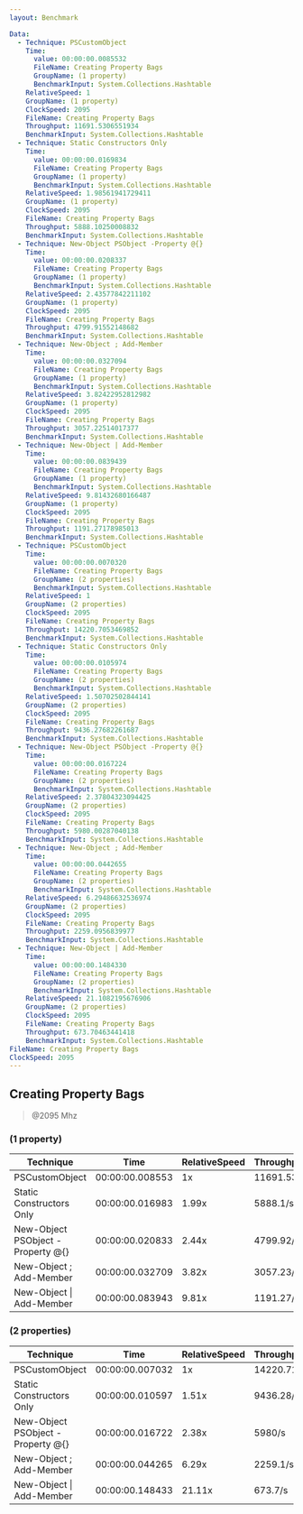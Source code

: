 ```yaml
---
layout: Benchmark

Data: 
  - Technique: PSCustomObject
    Time: 
      value: 00:00:00.0085532
      FileName: Creating Property Bags
      GroupName: (1 property)
      BenchmarkInput: System.Collections.Hashtable
    RelativeSpeed: 1
    GroupName: (1 property)
    ClockSpeed: 2095
    FileName: Creating Property Bags
    Throughput: 11691.5306551934
    BenchmarkInput: System.Collections.Hashtable
  - Technique: Static Constructors Only
    Time: 
      value: 00:00:00.0169834
      FileName: Creating Property Bags
      GroupName: (1 property)
      BenchmarkInput: System.Collections.Hashtable
    RelativeSpeed: 1.98561941729411
    GroupName: (1 property)
    ClockSpeed: 2095
    FileName: Creating Property Bags
    Throughput: 5888.10250008832
    BenchmarkInput: System.Collections.Hashtable
  - Technique: New-Object PSObject -Property @{}
    Time: 
      value: 00:00:00.0208337
      FileName: Creating Property Bags
      GroupName: (1 property)
      BenchmarkInput: System.Collections.Hashtable
    RelativeSpeed: 2.43577842211102
    GroupName: (1 property)
    ClockSpeed: 2095
    FileName: Creating Property Bags
    Throughput: 4799.91552148682
    BenchmarkInput: System.Collections.Hashtable
  - Technique: New-Object ; Add-Member
    Time: 
      value: 00:00:00.0327094
      FileName: Creating Property Bags
      GroupName: (1 property)
      BenchmarkInput: System.Collections.Hashtable
    RelativeSpeed: 3.82422952812982
    GroupName: (1 property)
    ClockSpeed: 2095
    FileName: Creating Property Bags
    Throughput: 3057.22514017377
    BenchmarkInput: System.Collections.Hashtable
  - Technique: New-Object | Add-Member
    Time: 
      value: 00:00:00.0839439
      FileName: Creating Property Bags
      GroupName: (1 property)
      BenchmarkInput: System.Collections.Hashtable
    RelativeSpeed: 9.81432680166487
    GroupName: (1 property)
    ClockSpeed: 2095
    FileName: Creating Property Bags
    Throughput: 1191.27178985013
    BenchmarkInput: System.Collections.Hashtable
  - Technique: PSCustomObject
    Time: 
      value: 00:00:00.0070320
      FileName: Creating Property Bags
      GroupName: (2 properties)
      BenchmarkInput: System.Collections.Hashtable
    RelativeSpeed: 1
    GroupName: (2 properties)
    ClockSpeed: 2095
    FileName: Creating Property Bags
    Throughput: 14220.7053469852
    BenchmarkInput: System.Collections.Hashtable
  - Technique: Static Constructors Only
    Time: 
      value: 00:00:00.0105974
      FileName: Creating Property Bags
      GroupName: (2 properties)
      BenchmarkInput: System.Collections.Hashtable
    RelativeSpeed: 1.50702502844141
    GroupName: (2 properties)
    ClockSpeed: 2095
    FileName: Creating Property Bags
    Throughput: 9436.27682261687
    BenchmarkInput: System.Collections.Hashtable
  - Technique: New-Object PSObject -Property @{}
    Time: 
      value: 00:00:00.0167224
      FileName: Creating Property Bags
      GroupName: (2 properties)
      BenchmarkInput: System.Collections.Hashtable
    RelativeSpeed: 2.37804323094425
    GroupName: (2 properties)
    ClockSpeed: 2095
    FileName: Creating Property Bags
    Throughput: 5980.00287040138
    BenchmarkInput: System.Collections.Hashtable
  - Technique: New-Object ; Add-Member
    Time: 
      value: 00:00:00.0442655
      FileName: Creating Property Bags
      GroupName: (2 properties)
      BenchmarkInput: System.Collections.Hashtable
    RelativeSpeed: 6.29486632536974
    GroupName: (2 properties)
    ClockSpeed: 2095
    FileName: Creating Property Bags
    Throughput: 2259.0956839977
    BenchmarkInput: System.Collections.Hashtable
  - Technique: New-Object | Add-Member
    Time: 
      value: 00:00:00.1484330
      FileName: Creating Property Bags
      GroupName: (2 properties)
      BenchmarkInput: System.Collections.Hashtable
    RelativeSpeed: 21.1082195676906
    GroupName: (2 properties)
    ClockSpeed: 2095
    FileName: Creating Property Bags
    Throughput: 673.70463441418
    BenchmarkInput: System.Collections.Hashtable
FileName: Creating Property Bags
ClockSpeed: 2095
---
```

Creating Property Bags
----------------------
> @2095 Mhz


### (1 property)


|Technique                        |Time           |RelativeSpeed|Throughput|
|---------------------------------|---------------|-------------|----------|
|PSCustomObject                   |00:00:00.008553|1x           |11691.53/s|
|Static Constructors Only         |00:00:00.016983|1.99x        |5888.1/s  |
|New-Object PSObject -Property @{}|00:00:00.020833|2.44x        |4799.92/s |
|New-Object ; Add-Member          |00:00:00.032709|3.82x        |3057.23/s |
|New-Object \| Add-Member         |00:00:00.083943|9.81x        |1191.27/s |


### (2 properties)


|Technique                        |Time           |RelativeSpeed|Throughput|
|---------------------------------|---------------|-------------|----------|
|PSCustomObject                   |00:00:00.007032|1x           |14220.71/s|
|Static Constructors Only         |00:00:00.010597|1.51x        |9436.28/s |
|New-Object PSObject -Property @{}|00:00:00.016722|2.38x        |5980/s    |
|New-Object ; Add-Member          |00:00:00.044265|6.29x        |2259.1/s  |
|New-Object \| Add-Member         |00:00:00.148433|21.11x       |673.7/s   |
